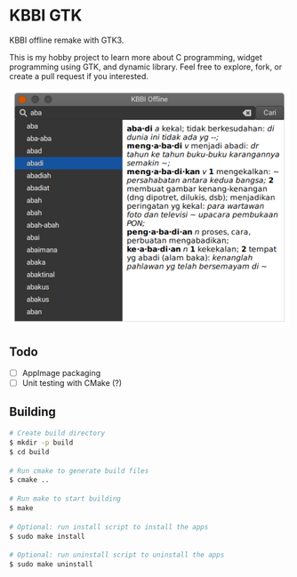 # KBBI GTK

KBBI offline remake with GTK3.

This is my hobby project to learn more about C programming, widget programming using GTK, and dynamic library. Feel free to explore, fork, or create a pull request if you interested.

![Alt text](./assets/screenshots/screenshot_1.png "KBBI Offline")

## Todo

- [ ] AppImage packaging
- [ ] Unit testing with CMake (?)

## Building

```sh
# Create build directory
$ mkdir -p build
$ cd build

# Run cmake to generate build files
$ cmake ..

# Run make to start building
$ make

# Optional: run install script to install the apps
$ sudo make install

# Optional: run uninstall script to uninstall the apps
$ sudo make uninstall

```
